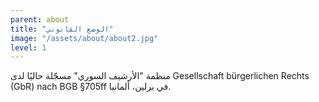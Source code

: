 ```yaml
---
parent: about
title: "الوضع القانوني"
image: "/assets/about/about2.jpg"
level: 1
---
```


منظمة "الأرشيف السوري" مسجّلة حاليًا لدى Gesellschaft bürgerlichen Rechts (GbR) nach BGB §705ff في برلين، ألمانيا.
